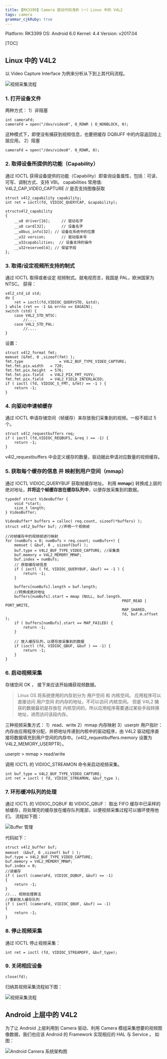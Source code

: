 ```yaml
---
title: [RK3399] Camera 驱动代码浅析（一）Linux 中的 V4L2
tags: camera
grammar_cjkRuby: true
---
```


Platform: RK3399 
OS: Android 6.0 
Kernel: 4.4 
Version: v2017.04 

[TOC]

## Linux 中的 V4L2

以 Video Capture Interface 为例来分析从下到上其代码流程。

![视频采集流程][1]

### 1. 打开设备文件
两种方式：
1）非阻塞
```
int cameraFd;
cameraFd = open("/dev/video0", O_RDWR | O_NONBLOCK, 0);
```
这种模式下，即使没有捕获到视频信息，也要把缓存 DQBUFF 中的内容返回给上层应用。
2）阻塞
```
cameraFd = open("/dev/video0". O_RDWR, 0);
```
### 2. 取得设备所提供的功能（Capability）
通过 IOCTL 获得设备提供的功能（Capability）即查询设备属性，包括：可读、可写、调制方式、支持 VBI。
capabilities 常用值:  
V4L2_CAP_VIDEO_CAPTURE    // 是否支持图像获取  
```
struct v4l2_capability capability;
int ret = ioctl(fd, VIDIOC_QUERYCAP, &capability);
```
```
structv4l2_capability  
{  
	__u8 driver[16];     // 驱动名字  
	__u8 card[32];       // 设备名字  
	__u8bus_info[32]; // 设备在系统中的位置  
	__u32 version;       // 驱动版本号  
	__u32capabilities;  // 设备支持的操作  
	__u32reserved[4]; // 保留字段  
};  
```

### 3.  取得/设定视频所支持的制式
通过 IOCTL 取得或者设定 视频制式。就电视而言，我国是 PAL，欧洲国家为 NTSC。
获得：
```
v4l2_std_id std;
do {
    ret = ioctl(fd,VIDIOC_QUERYSTD, &std);
} while (ret == -1 && errno == EAGAIN);
switch (std) {
    case V4L2_STD_NTSC:
	    //....
	case V4L2_STD_PAL:
	    //....
}
```
设置：
```
struct v4l2_format fmt;
memset (&fmt, 0 ,sizeof(fmt) );
fmt.type				= V4L2_BUF_TYPE_VIDEO_CAPTURE;
fmt.fmt.pix.width	= 720;
fmt.fmt.pix.height	= 576;
fmt.fmt.pix.field	= V4L2_PIX_FMT_YUYV;
fmt.fmt.pix.field	= V4L2_FIELD_INTERLACED;
if ( ioctl (fd, VIDIOC_S_FMT, &fmt) == -1 ) {
	return -1;
}
```

### 4. 向驱动申请帧缓存
通过 IOCTL 申请存储空间（帧缓存）来存放我们采集到的视频。一般不超过 5 个。
```
struct v4l2_requestbuffers req;
if ( ioctl (fd,VIDIOC_REQBUFS, &req ) == -1) {
    return -1;
}
```
v4l2_requestbuffers 中会定义缓存的数量，驱动据此申请对应数量的视频缓存。

### 5. 获取每个缓存的信息 并 映射到用户空间（mmap）
通过 IOCTL VIDIOC_QUERYBUF 获取帧缓存地址。
利用 **mmap**() 转换成上层的绝对地址，**并将这个帧缓存放在缓存队列中**，以便存放采集到的数据。
```
typedef struct VideoBuffer {
	void *start;
	size_t length;
} VideoBuffer;

VideoBuffer* buffers = calloc( req.count, sizeof(*buffers) );
struct v4l2_buffer buf; //声明一个视频帧

//对帧缓存中的视频帧进行映射
for (numBufs = 0; numBufs < req.count; numBufs++) {
	memset ( &buf, 0 , sizeof(buf) );
	buf.type = V4L2_BUF_TYPE_VIDEO_CAPTURE; //采集类
	buf.memory = V4L2_MEMORY_MMAP;
	buf.index = numBufs;
	// 获取缓存帧信息
	if ( ioctl ( fd, VIDIOC_QUERYBUF, &buf) == -1 ) {
		return -1;
	}
	
	buffers[numBufs].length = buf.length;
	//转换成绝对地址
	buffers[numBufs].start = mmap (NULL, buf.length. 
													PROT_READ | PORT_WRITE,
													MAP_SHARED,
													fd, buf.m.offset );
	if ( buffers[numBufs].start == MAP_FAILED) {
		return -1;
	}
	
	// 放入缓存队列，以便存放采集到的数据
	if (ioctl (fd, VIDIOC_QBUF, &buf ) == -1) {
		return -1;
	}
}
```

### 6. 启动视频采集
存储空间 OK ， 接下来应该开始捕获视频数据。

> Linux OS 将系统使用的内存划分为 用户空间 和 内核空间。
> 应用程序可以直接访问 用户空间 的内存的地址，不可以访问 内核空间。
> 但是 V4L2 捕获的数据最初是存放在 内核空间的，所以应用程序需要通过某些手段转换地址，进而访问该段内存。

三种视频采集方式：
1）read、write
2）mmap 内存映射
3）userptr 用户指针：内存由应用程序分配，并把地址传递到内核中的驱动程序，由 V4L2 驱动程序直接将数据填充到用户空间的内存中。（v4l2_requestbuffers.memory 设置为 V4L2_MEMORY_USERPTR）。

userptr > mmap > read/write 

调用 IOCTL 的 VIDIOC_STREAMON 命令来启动视频采集。
```
int buf_type = V4L2_BUF_TYPE_VIDEO_CAPTURE;
int ret = ioctl ( fd, VIDIOC_STREAMON, &buf_type );
```

### 7. 环形缓冲队列的处理
通过 IOCTL 的 VIDIOC_DQBUF 和 VIDIOC_QBUF：
取出 FIFO 缓存中已采样的帧缓存，将处理完的缓存放在缓存队列尾部，以便视频采集过程可以循环使用他们。
流程如下图：

![Buffer 管理][2]

代码如下：
```
struct v4l2_buffer buf;
memset （&buf, 0 ,sizeof( buf ) );
buf.type = V4L2_BUF_TYPE_VIDEO_CAPTURE;
buf.memory = V4L2_MEMORY_MMAP;
buf.index = 0;
//读缓存
if ( ioctl (cameraFd, VIDIOC_DQBUF, &buf) == -1)
{
	return -1;
}
//... 视频处理算法
//重新放入缓存队列
if ( ioctl (cameraFd, VIDIOC_QBUF, &buf) == -1)
{
	return -1;
}
```
### 8. 停止视频采集
通过 IOCTL 停止视频采集：
```
int ret = ioctl (fd, VIDIOC_STREAMOFF, &buf_type);
```
### 9. 关闭相应设备
```
close(fd);
```

归纳其视频采集流程如下图：

![视频采集流程][3]


##  Android 上层中的 V4L2

为了让 Android 上层利用到 Camera 驱动、利用 Camera 模组采集想要的视频图像数据，我们也应该 Android 的 Framework 实现相应的 HAL 与 Service 。 如图：

![Android Camera 系统架构图][4]


  [1]: http://wx2.sinaimg.cn/large/ba061518ly1fgqotebmf2j208u08fjs0.jpg
  [2]: http://img.my.csdn.net/uploads/201211/16/1353038230_2495.png
  [3]: http://img.my.csdn.net/uploads/201211/16/1353038220_9320.png
  [4]: http://wx3.sinaimg.cn/large/ba061518ly1fgrn51p62dj20o70nj79a.jpg